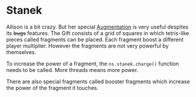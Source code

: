 # Stanek

Allison is a bit crazy. But her special [Augmentation](../basic/augmentations.md) is very useful despites its ~~bugs~~ features. The Gift consists of a grid of squares in which tetris-like pieces called fragments can be placed. Each fragment boost a different player multiplier. However the fragments are not very powerful by themselves.

To increase the power of a fragment, the `ns.stanek.charge()` function needs to be called. More threads means more power.

There are also special fragments called booster fragments which increase the power of the fragment it touches.
